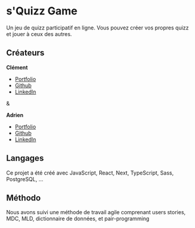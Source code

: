 # s'Quizz Game

Un jeu de quizz participatif en ligne. Vous pouvez créer vos propres quizz et jouer à ceux des autres.

## Créateurs

**Clément**
- [Portfolio](https://www.clement-charles.com/)
- [Github](https://github.com/ClementCHA)
- [LinkedIn](https://www.linkedin.com/in/clementchar/)

&

**Adrien**
- [Portfolio](https://www.adrienlacourpaille.com/)
- [Github](https://github.com/AdrienLcp)
- [LinkedIn](https://www.linkedin.com/in/adrien-lacourpaille/)

## Langages

Ce projet a été créé avec JavaScript, React, Next, TypeScript, Sass, PostgreSQL, ...


## Méthodo

Nous avons suivi une méthode de travail agile comprenant users stories, MDC, MLD, dictionnaire de données, et pair-programming